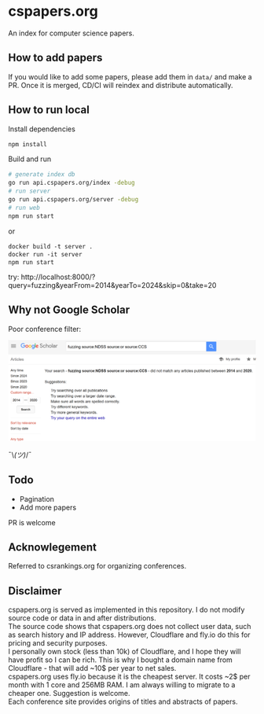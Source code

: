 # cspapers.org

An index for computer science papers.

## How to add papers

If you would like to add some papers, please add them in `data/` and make a PR. Once it is merged, CD/CI will reindex and distribute automatically.

## How to run local

Install dependencies
```bash
npm install
```

Build and run

```bash
# generate index db
go run api.cspapers.org/index -debug
# run server
go run api.cspapers.org/server -debug
# run web
npm run start
```

or

```
docker build -t server .
docker run -it server
npm run start
```

try: http://localhost:8000/?query=fuzzing&yearFrom=2014&yearTo=2024&skip=0&take=20

## Why not Google Scholar

Poor conference filter:

![google scholar](image.png)

¯\\_(ツ)_/¯

## Todo

* Pagination
* Add more papers

PR is welcome

## Acknowlegement

Referred to csrankings.org for organizing conferences.

## Disclaimer

cspapers.org is served as implemented in this repository. I do not modify source code or data in and after distributions.  
The source code shows that cspapers.org does not collect user data, such as search history and IP address. However, Cloudflare and fly.io do this for pricing and security purposes.  
I personally own stock (less than 10k) of Cloudflare, and I hope they will have profit so I can be rich. This is why I bought a domain name from Cloudflare - that will add ~10$ per year to net sales.  
cspapers.org uses fly.io because it is the cheapest server. It costs ~2$ per month with 1 core and 256MB RAM. I am always willing to migrate to a cheaper one. Suggestion is welcome.  
Each conference site provides origins of titles and abstracts of papers.
